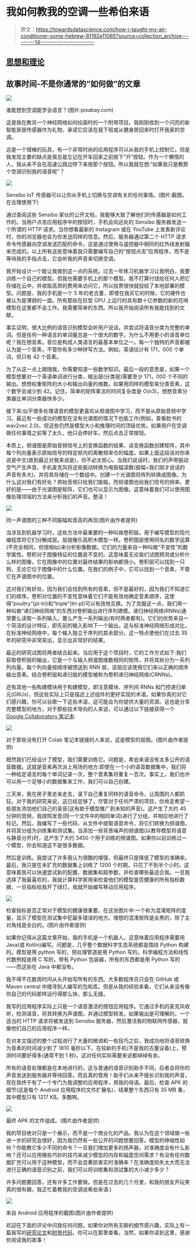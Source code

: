 # 我如何教我的空调一些希伯来语

> 原文：<https://towardsdatascience.com/how-i-taught-my-air-conditioner-some-hebrew-81192e11065?source=collection_archive---------14----------------------->

## [思想和理论](https://towardsdatascience.com/tagged/thoughts-and-theory)

## 故事时间-不是你通常的“如何做”的文章

![](img/6e020cd3a6e81627659af1addb143648.png)

谁能想到空调能学会语言？(图片:pixabay.com)

这是我在教另一个神经网络如何绘画时的一个附带项目。我刚刚收到一个闪亮的新智能家居传感器作为礼物，承诺它应该在我下班或从健身房回来时打开我家的空调。

这是一个很棒的玩具，有一个非常时尚的应用程序可以从我的手机上控制它。但是我发现主要的缺点是我总是忘记在开车回家之前按下“开”按钮。作为一个懒惰的人，我从来不会在高速公路边停下来按那个按钮。所以我就在想:“如果我只是教那个空调识别我的语音呢”？

![](img/c1a2c1660769246ac4d3b1810796b90d.png)

Sensibo IoT 传感器可以让你从手机上切换与空调有关的任何事情。(图片:截图，在合理使用下)

通过查阅这些 Sensibo 家伙的公开文档，我能够大致了解他们的传感器是如何工作的。当用户点击应用程序中的按钮时，手机会向远处的 Sensibo 服务器发送一个所谓的 HTTP 请求。当你想看最新的 Instagram 或在 YouTube 上发表新评论时，你的浏览器也会为你发送同样的信息。然后，服务器通过第二个 HTTP 请求命令传感器向空调发送匹配的命令，这是通过使用与遥控器中相同的红外线发射器来完成的。以上所有这些意味着我只需要编写自己的“按钮点击”应用程序，而不是等待我的手指点击，它会听我的声音来切换空调。

我开始设计一个能让我做到这一点的系统。过去一年练习机器学习让我明白，我要训练一个自己的模型。但我也需要手机上的那个模型。我不打算付钱给任何人把它存储在云中，并收取高昂的费用来访问它，所以投票很快就投给了本地部署的模型。问题是，我的手机是一个 5 年的老古董，即使在我买它的时候，它的硬件也被认为是薄弱的一面。所有那些在巨型 GPU 上运行的具有数十亿参数的新的花哨模型在这里都不会工作。我需要简单的东西。所以我开始阅读所有我能找到的文献。

事实证明，很大比例的语音识别模型会听用户说话，并尝试将语音分类为完整的单词。但是任何一种语言的单词量总是一个很大的数字。为什么不用更小的语音单位呢？我在想音素。音位是构成人类语言的最基本单位之一。每一个独特的声音都被认为是一个音素，不管你有多少种拼写方法。例如，英语估计有 171，000 个单词，但只有 42 个音素。

为了从这一点上跟随我，你需要知道一些数学知识。最后一段的意思是，如果一个模型想要对一个英语单词进行分类，输出层(分类层)需要至少 171，000 个不同的输出。想想权重矩阵的大小和输出向量的维数。如果用同样的模型来分类音素，这个数字会减少到 42。记住，简单的矩阵乘法的时间复杂度是 O(n3)，想想音素分类器比单词分类器快多少。

接下来:似乎很多处理语音的模型更喜欢从频谱图中学习，而不是从原始音频中学习。最近有一些成功的模型在没有光谱图的情况下也能工作(例如，查看脸书的 wav2vec 2.0)，但这些仍然是模型大小和推理时间的顶级优势。如果用户在空调做任何事情之前等了太久，他只会停好车，然后点击正常按钮。

本质上，频谱图是原始音频信号上的变换函数的结果，该变换函数创建矩阵，其中每个列向量表示原始信号的特定帧内的离散频率仓的幅度。如果上面这段话对你来说是中文(直到最近对我来说是)，你不必太担心。当我们说话时，我们的声带振动空气产生声音。手机麦克风将这些振动转换为电振幅读数(振幅=我们刚才说话的声音有多大)，并将其存储在一个数组中。创建一个光谱图将阵列转换成图像。为什么这对我们有好处？原始音频只给我们振幅，而频谱图也给我们信号的频率。更好的是——由于光谱图是矩阵，它们也可以显示为图像。这意味着我们可以使用图像处理领域的方法来分析我们的声音。整洁！

![](img/dfaab52a72346b39d78a65f5c23c6577.png)

同一声谱图的三种不同振幅和音高的再现(图片由作者提供)

当涉及到机器学习时，这些方法中最重要的一种叫做卷积层。用于编写模型的现代编程库将它们分解成层。层就像乐高积木模型一样。卷积图层使用同名的数学运算(不完全相同，但很相似)来分析影像数据。它们的力量来自一种叫做“不变性”的数学属性。卷积对于图像特征的位置是不变的。这意味着无论我们试图预测或分析什么样的图像，它在图像中的位置对最终结果的影响都很小。卷积层可以找到一只狗，无论它位于图像中的什么位置。在我们的例子中，它可以找到一个音素，不管它在声谱图中的位置。

这对我们有好处，因为我们会找到所有的音素，但不是最好的，因为我们不知道它们的顺序。卷积对位置的不变性意味着它们不能有效地确定音素顺序，这使得“poultry”(pl-tri)和“triple”(tri-pl)可以有效地互换。为了克服这一点，我们用一种叫做“递归神经网络”的东西对卷积输出进行序列建模。递归神经网络(RNNs)通常要么读取一系列输入，要么产生一系列输出(有时两者都有)。它们的优势来自一个简洁的设计特征，即先前的输入影响下一个输出。这与标准神经网络形成对比，在标准神经网络中，每个输入独立于序列的其余部分。这一特点使他们在过去 35 年的研究中非常突出，显示出非常好的结果。

最近的研究试图将两者结合起来。当应用于这个项目时，它的工作方式如下:我们获取卷积层的输出，它是一个与输入频谱图维数相同的矩阵，并将其拆分为一系列列向量。每个列向量按顺序被馈送到 RNN 层，该层应该使用它们来以正确的顺序输出音素。结合卷积层和递归层的模型被称为卷积递归神经网络(CRNNs)。

还有其他一些构建模块用于构建模型，即注意模块、序列间 RNNs 和门控递归单元(GRUs)，但这些实际上只是描述上述组件的更好实现的术语。如果你真的对它们感兴趣，你可以谷歌一下这些术语，这可能会为你提供大量的资源。这也是分享完整模型的地方，对于那些技术导向的人来说，可以通过以下链接获得一个 [Google Collaboratory 笔记本](https://colab.research.google.com/drive/1FDePY_Vtc1A5FfQxNsrvzJwvg-Np35Z8):

![](img/d347ecc1854edb9310e3594a9acbceba.png)

对于那些没有打开 Colab 笔记本链接的人来说，这是模型的层图。(图片由作者提供)

既然我们已经设计了模型，我们需要训练它。问题是，希伯来语没有太多公开的语音数据。这就是音素再次派上用场的地方:即使在一个小的语音数据集中，我们将一种给定语言的每个单词记录一次，整个音素集将重复一百次。事实上，我们也许可以用一个足够小的数据集来工作，我们可以自己创建。

三天来，我在房子里走来走去，录下自己重复同样的语音命令，让周围的人都抓狂。对于我的研究来说，这已经足够了，尽管对于任何严肃的项目，你肯定希望一些朋友添加他们自己的录音(这有助于模型推广到未知的声音)。这产生了大约 45 分钟的音频，我按照发音(同一个文件中的相同单词)进行了分组，并相应地进行了标记。然后，我编写了一些代码，从文件中提取语音命令，将它们转换为频谱图，并将其分组为训练集和测试集。当添加一些背景噪声的频谱图(以教导模型将语音与静音分开)时，这产生了大约 3450 个用于训练的频谱图。如果你以前训练过一个模型，你会知道这不是很多数据。

然后是训练。我尝试了许多我认为很酷的增强，但最终只是降低了模型的准确率。最后，我只是在未扩充的数据集上训练了 1200 个时期，只花了不到半个小时。这意味着我可以快速尝试新的配置、数据集和超参数，并检查哪些最适合我。一旦我选择了我最喜欢的，我就计算科学家用来检查他们的模型是否健康的所有指标数据，一旦指标给我开了绿灯，我就开始编写移动应用程序。

![](img/bc6ded2bd5a1b706c249461a7f1c8569.png)

检查指标是否正常对于模型的健康很重要。在这张图片中:一个称为混淆矩阵的度量，显示了模型在测试集中犯最多错误的地方。理想的混淆矩阵是全黑的，除了主对角线是全白的。(图片由作者提供)

如果你记得从这篇文章开始，我的手机是一个机器人。这意味着应用程序需要用 Java(或 Kotlin)编写。问题是，几乎整个数据科学生态系统都是围绕 Python 构建的。模型是用 python 写的，预处理管道是用 Python 写的，科学编程方法和线性代数例程是用 C 写的，带有 Python 包装器，所有的东西都是用 Python 写的——而这些在 Java 中都没有。

我不得不花数周时间从头开始写所有的东西。大多数程序员只会在 GitHub 或 Maven central 中搜寻别人编写的包和库。但是从我的经验来看，它们从来没有像你自己的代码那样运行得那么快，那么无缝。

我写的应用程序实际上只是一个语音激活的按钮应用程序。它通过手机的麦克风收听，检测语音，将其转换为声谱图，并通过模型转发。如果输出是可理解的，一个适当的 HTTP 请求将被发送到 Sensibo 服务器，然后激活我的物联网传感器，就像他们自己的应用程序一样。

在对本文描述的整个过程进行了大量的微调和一些技巧之后，我成功地将语音转换为音素的时间减少到了 1810 毫秒以下。在较新的手机(不是我的古董设备)上，预测时间要好得多(通常不到 1 秒)，这对任何实际需要来说都绰绰有余。

所有的语音处理都是在本地进行的，这与普通的语音识别助手不同，后者会将你的声音发送到服务器并等待回答。而且真的管用！助手们从来不擅长识别我的声音，现在我终于有了一个专门为我调整的应用程序，用我的母语。最后，检查 APK 的细节(这是每个 Android 应用程序的文件扩展名)，结果整个东西只有 35 MB 重，其中模型只有 1217 KB。多酷啊。

![](img/bd7a105710736ed903553b106fa79502.png)

最终 APK 的文件组成。(图片由作者提供)

我的项目绝对只是一个展示，而不是一个商业化的产品。我认为在这个领域做一些进一步的研究会很好，因为我仍然有一些公开的问题想要回答。模型的伸缩性如何？你能教它多少不同的命令？一旦我们增加更多的扬声器，对准确度会有什么影响？还可以应用哪些巧妙的技巧来减少模型的内存和磁盘空间需求？有没有任何数据扩充可以用于这种模型，而不会显著损害实时准确率？在准确度损失太大而无法进行正确的语音识别之前，我们可以将训练集和测试集的大小减少多少？

许多问题要回答，还有许多工作要做。但是在过去的几个月里，和我的朋友开玩笑真的很有趣，我正忙着教我的空调说希伯来语:)

![](img/da5587f33b4498517153998b637431d4.png)

来自 Android 应用程序的截图(图片由作者提供)

欢迎在下面的评论中问我任何问题。如果你对所有无聊的细节感兴趣，实际上有一篇我写的[研究论文](https://arxiv.org/abs/2103.13997)和[附带代码](https://github.com/yonatankarimish/YonaVox)，你可以在那里查看。当然，如果你读到这里，感谢你阅读我的故事！